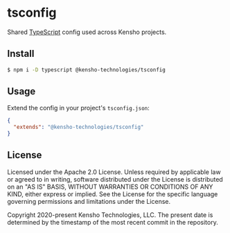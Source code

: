 # tsconfig

Shared [TypeScript](https://www.typescriptlang.org) config used across Kensho projects.

## Install

```sh
$ npm i -D typescript @kensho-technologies/tsconfig
```

## Usage

Extend the config in your project's `tsconfig.json`:

```json
{
  "extends": "@kensho-technologies/tsconfig"
}
```

## License

Licensed under the Apache 2.0 License. Unless required by applicable law or agreed to in writing, software distributed under the License is distributed on an "AS IS" BASIS, WITHOUT WARRANTIES OR CONDITIONS OF ANY KIND, either express or implied. See the License for the specific language governing permissions and limitations under the License.

Copyright 2020-present Kensho Technologies, LLC. The present date is determined by the timestamp of the most recent commit in the repository.
